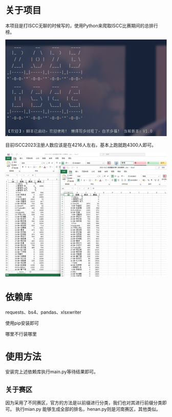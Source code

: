 # 关于项目

本项目是打ISCC无聊的时候写的，使用Python来爬取ISCC比赛期间的总排行榜。

![](./img/README/image-20230501213137829.png)

目前ISCC2023注册人数应该是在4216人左右，基本上跑就跑4300人即可。

![](./img/README/image-20230501211747953.png)

# 依赖库

requests、bs4、pandas、xlsxwriter

使用pip安装即可

哪里不行装哪里

# 使用方法

安装完上述依赖库执行main.py等待结果即可。
## 关于赛区
因为采用了不同赛区，官方的方法是以前缀进行分类，我们也对其进行前缀分类即可。
执行mian.py 能够生成全部的排名，henan.py则是河南赛区，其他类似。